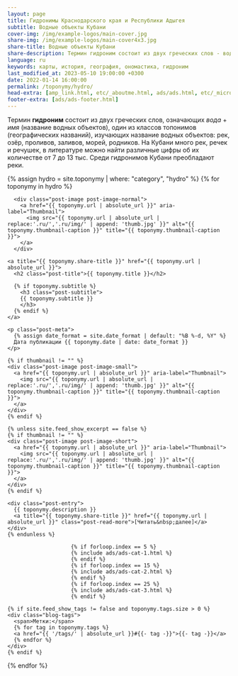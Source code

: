 ```yaml
---
layout: page
title: Гидронимы Краснодарского края и Республики Адыгея
subtitle: Водные объекты Кубани
cover-img: /img/example-logos/main-cover.jpg
share-img: /img/example-logos/main-cover4x3.jpg
share-title: Водные объекты Кубани
share-description: Термин гидроним состоит из двух греческих слов - вода + имя, один из классов топонимов (географических названий), изучающих название водных объектов.
language: ru
keywords: карты, история, география, ономастика, гидроним
last_modified_at: 2023-05-10 19:00:00 +0300
date: 2022-01-14 16:00:00
permalink: /toponymy/hydro/
head-extra: [amp_link.html, etc/_aboutme.html, ads/ads.html, etc/_micro_hydro.html]
footer-extra: [ads/ads-footer.html]
---
```

Термин **гидроним** состоит из двух греческих слов, означающих _вода_ + _имя_ (название водных объектов), один из классов топонимов (географических названий), изучающих название водных объектов: рек, озёр, проливов, заливов, морей, родников. На Кубани много рек, речек и речушек, в литературе можно найти различные цифры об их количестве от 7 до 13 тыс. Среди гидронимов Кубани преобладают реки.

<div class="posts-list">
  {% assign hydro = site.toponymy | where: "category", "hydro" %}
  {% for toponymy in hydro %}
  <article class="post-preview">

  <!--    {%- capture thumbnail -%}
        {% if toponymy.thumbnail-img %}
          {{ toponymy.thumbnail-img }}
        {% elsif toponymy.cover-img %}
          {% if toponymy.cover-img.first %}
            {{ toponymy.cover-img[0].first.first }}
          {% else %}
            {{ toponymy.cover-img }}
          {% endif %}
        {% else %}
        {% endif %}
      {% endcapture %}
      {% assign thumbnail=thumbnail | strip %}

      {% if site.feed_show_excerpt == false %}
      {% if thumbnail != "" %} -->
      <div class="post-image post-image-normal">
        <a href="{{ toponymy.url | absolute_url }}" aria-label="Thumbnail">
          <img src="{{ toponymy.url | absolute_url | replace:'.ru/','.ru/img/' | append: 'thumb.jpg' }}" alt="{{ toponymy.thumbnail-caption }}" title="{{ toponymy.thumbnail-caption }}">
        </a>
      </div>
  <!--    {% endif %}
      {% endif %} -->

    <a title="{{ toponymy.share-title }}" href="{{ toponymy.url | absolute_url }}">
      <h2 class="post-title">{{ toponymy.title }}</h2>

      {% if toponymy.subtitle %}
        <h3 class="post-subtitle">
        {{ toponymy.subtitle }}
        </h3>
      {% endif %}
    </a>

    <p class="post-meta">
      {% assign date_format = site.date_format | default: "%B %-d, %Y" %}
      Дата публикации {{ toponymy.date | date: date_format }}
    </p>

    {% if thumbnail != "" %}
    <div class="post-image post-image-small">
      <a href="{{ toponymy.url | absolute_url }}" aria-label="Thumbnail">
        <img src="{{ toponymy.url | absolute_url | replace:'.ru/','.ru/img/' | append: 'thumb.jpg' }}" alt="{{ toponymy.thumbnail-caption }}" title="{{ toponymy.thumbnail-caption }}">
      </a>
    </div>
    {% endif %}

    {% unless site.feed_show_excerpt == false %}
    {% if thumbnail != "" %}
    <div class="post-image post-image-short">
      <a href="{{ toponymy.url | absolute_url }}" aria-label="Thumbnail">
        <img src="{{ toponymy.url | absolute_url | replace:'.ru/','.ru/img/' | append: 'thumb.jpg' }}" alt="{{ toponymy.thumbnail-caption }}" title="{{ toponymy.thumbnail-caption }}">
      </a>
    </div>
    {% endif %}

    <div class="post-entry">
      {{ toponymy.description }}
      <a title="{{ toponymy.share-title }}" href="{{ toponymy.url | absolute_url }}" class="post-read-more">[Читать&nbsp;далее]</a>
    </div>
    {% endunless %}

                        {% if forloop.index == 5 %}
                        {% include ads/ads-cat-1.html %}
                        {% endif %}
                        {% if forloop.index == 15 %}
                        {% include ads/ads-cat-2.html %}
                        {% endif %}
                        {% if forloop.index == 25 %}
                        {% include ads/ads-cat-3.html %}
                        {% endif %}

    {% if site.feed_show_tags != false and toponymy.tags.size > 0 %}
    <div class="blog-tags">
      <span>Метки:</span>
      {% for tag in toponymy.tags %}
      <a href="{{ '/tags/' | absolute_url }}#{{- tag -}}">{{- tag -}}</a>
      {% endfor %}
    </div>
    {% endif %}

   </article>
  {% endfor %}
</div>
